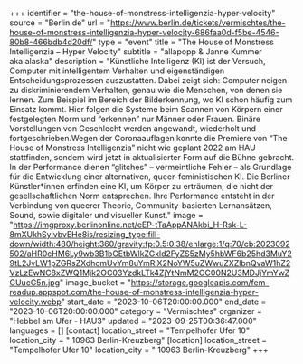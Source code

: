 +++
identifier = "the-house-of-monstress-intelligenzia-hyper-velocity"
source = "Berlin.de"
url = "https://www.berlin.de/tickets/vermischtes/the-house-of-monstress-intelligenzia-hyper-velocity-686faa0d-f5be-4546-80b8-466bdb4d20df/"
type = "event"
title = "The House of Monstress Intelligenzia – Hyper Velocity"
subtitle = "allapopp & Janne Kummer aka.alaska"
description = "Künstliche Intelligenz (KI) ist der Versuch, Computer mit intelligentem Verhalten und eigenständigen Entscheidungsprozessen auszustatten. Dabei zeigt sich: Computer neigen zu diskriminierendem Verhalten, genau wie die Menschen, von denen sie lernen. Zum Beispiel im Bereich der Bilderkennung, wo KI schon häufig zum Einsatz kommt. Hier folgen die Systeme beim Scannen von Körpern einer festgelegten Norm und “erkennen” nur Männer oder Frauen. Binäre Vorstellungen von Geschlecht werden angewandt, wiederholt und fortgeschrieben.Wegen der Coronaauflagen konnte die Premiere von “The House of Monstress Intelligenzia” nicht wie geplant 2022 am HAU stattfinden, sondern wird jetzt in aktualisierter Form auf die Bühne gebracht. In der Performance dienen “glitches” – vermeintliche Fehler – als Grundlage für die Entwicklung einer alternativen, queer-feministischen KI. Die Berliner Künstler*innen erfinden eine KI, um Körper zu erträumen, die nicht der gesellschaftlichen Norm entsprechen. Ihre Performance entsteht in der Verbindung von queerer Theorie, Community-basierten Lernansätzen, Sound, sowie digitaler und visueller Kunst."
image = "https://imgproxy.berlinonline.net/eEP-tTaAppANAkbi_H-Rsk-L-8mXUkhSylvbvEHe8is/resizing_type:fill-down/width:480/height:360/gravity:fp:0.5:0.38/enlarge:1/q:70/cb:2023092502/aHR0cHM6Ly9wb3B1bGEtbWlkZGxld2FyZS5zMy5hbWF6b25hd3MuY29tL2JvLW1pZGRsZXdhcmUvYm8uYmRlX2NoYW5uZWwuZXZlbnQvaW1hZ2VzLzEwNC8xZWQ1Mjk2OC03YzdkLTk4ZjYtNmM2OC00N2U3MDJjYmYwZGUucG5n.jpg"
image_bucket = "https://storage.googleapis.com/fem-readup.appspot.com/the-house-of-monstress-intelligenzia-hyper-velocity.webp"
start_date = "2023-10-06T20:00:00.000"
end_date = "2023-10-06T20:00:00.000"
category = "Vermischtes"
organizer = "Hebbel am Ufer - HAU3"
updated = "2023-09-25T00:36:47.000"
languages = []
[contact]
location_street = "Tempelhofer Ufer 10"
location_city = " 10963 Berlin-Kreuzberg"
[location]
location_street = "Tempelhofer Ufer 10"
location_city = " 10963 Berlin-Kreuzberg"
+++